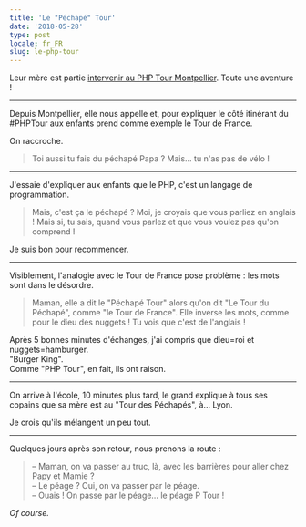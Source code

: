 ```yaml
---
title: 'Le "Péchapé" Tour'
date: '2018-05-28'
type: post
locale: fr_FR
slug: le-php-tour
---
```


Leur mère est partie [intervenir au PHP Tour Montpellier](https://www.youtube.com/watch?v=60HN3BHeNtc). Toute une aventure !

<!-- more -->

***

Depuis Montpellier, elle nous appelle et, pour expliquer le côté itinérant du #PHPTour aux enfants prend comme exemple le Tour de France.

On raccroche.

> Toi aussi tu fais du péchapé Papa ? Mais… tu n'as pas de vélo !

***

J'essaie d'expliquer aux enfants que le PHP, c'est un langage de programmation.

> Mais, c'est ça le péchapé ? Moi, je croyais que vous parliez en anglais ! Mais si, tu sais, quand vous parlez et que vous voulez pas qu'on comprend !

Je suis bon pour recommencer.

***

Visiblement, l'analogie avec le Tour de France pose problème : les mots sont dans le désordre.

> Maman, elle a dit le "Péchapé Tour" alors qu'on dit "Le Tour du Péchapé", comme "le Tour de France". Elle inverse les mots, comme pour le dieu des nuggets ! Tu vois que c'est de l'anglais !

Après 5 bonnes minutes d'échanges, j'ai compris que dieu=roi et nuggets=hamburger.  
"Burger King".  
Comme "PHP Tour", en fait, ils ont raison.

***

On arrive à l'école, 10 minutes plus tard, le grand explique à tous ses copains que sa mère est au "Tour des Péchapés", à… Lyon.

Je crois qu'ils mélangent un peu tout.

***

Quelques jours après son retour, nous prenons la route :

> – Maman, on va passer au truc, là, avec les barrières pour aller chez Papy et Mamie ?  
> – Le péage ? Oui, on va passer par le péage.  
> – Ouais ! On passe par le péage… le péage P Tour !

_Of course._
